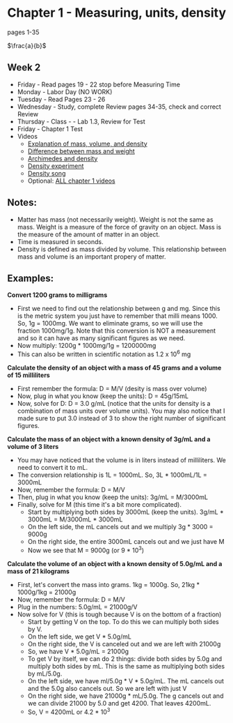 # Chapter 1 - Measuring, units, density
pages 1-35

$\frac{a}{b}$

## Week 2
- Friday - Read pages 19 - 22 stop before Measuring Time
- Monday - Labor Day (NO WORK)
- Tuesday - Read Pages 23 - 26
- Wednesday - Study, complete Review pages 34-35, check and correct Review
- Thursday - Class - - Lab 1.3, Review for Test
- Friday - Chapter 1 Test
- Videos
  - [Explanation of mass, volume, and density](https://www.youtube.com/watch?v=n-pQf71TI-w)
  - [Difference between mass and weight](https://www.youtube.com/watch?v=gjfLI7aJKmQ)
  - [Archimedes and density](https://www.youtube.com/watch?v=sw66gzBD9fE)
  - [Density experiment](https://www.youtube.com/watch?v=WNYFUmKiqaU)
  - [Density song](https://www.youtube.com/watch?v=VfMDC4guXZg&feature=youtu.be)
  - Optional: [ALL chapter 1 videos](https://bereanbuilders.com/ecomm/online-content/discovering-design-with-chemistry/ddc-chapter-1/)


## Notes:
- Matter has mass (not necessarily weight). Weight is not the same as mass. Weight is a measure of the force of gravity on an object. Mass is the measure of the amount of matter in an object.
- Time is measured in seconds. 
- Density is defined as mass divided by volume. This relationship between mass and volume is an important propery of matter. 

## Examples:
**Convert 1200 grams to milligrams**
- First we need to find out the relationship between g and mg. Since this is the metric system you just have to remember that milli means 1000. So, 1g = 1000mg. We want to eliminate grams, so we will use the fraction 1000mg/1g. Note that this conversion is NOT a measurement and so it can have as many significant figures as we need.
- Now multiply: 1200g * 1000mg/1g = 1200000mg
- This can also be written in scientific notation as 1.2 x 10<sup>6</sup> mg

**Calculate the density of an object with a mass of 45 grams and a volume of 15 milliliters**
- First remember the formula: D = M/V (desity is mass over volume)
- Now, plug in what you know (keep the units): D = 45g/15mL
- Now, solve for D: D = 3.0 g/mL (notice that the units for density is a combination of mass units over volume units). You may also notice that I made sure to put 3.0 instead of 3 to show the right number of significant figures.

**Calculate the mass of an object with a known density of 3g/mL and a volume of 3 liters**
- You may have noticed that the volume is in liters instead of milliliters. We need to convert it to mL.
- The conversion relationship is 1L = 1000mL. So, 3L * 1000mL/1L = 3000mL
- Now, remember the formula: D = M/V
- Then, plug in what you know (keep the units): 3g/mL = M/3000mL
- Finally, solve for M (this time it's a bit more complicated). 
  - Start by multiplying both sides by 3000mL (keep the units). 3g/mL * 3000mL = M/3000mL * 3000mL
  - On the left side, the mL cancels out and we multiply 3g * 3000 = 9000g
  - On the right side, the entire 3000mL cancels out and we just have M
  - Now we see that M = 9000g (or 9 * 10<sup>3</sup>)
  
**Calculate the volume of an object with a known density of 5.0g/mL and a mass of 21 kilograms**
- First, let's convert the mass into grams. 1kg = 1000g. So, 21kg * 1000g/1kg = 21000g
- Now, remember the formula: D = M/V
- Plug in the numbers: 5.0g/mL = 21000g/V
- Now solve for V (this is tough because V is on the bottom of a fraction)
  - Start by getting V on the top. To do this we can multiply both sides by V.
  - On the left side, we get V * 5.0g/mL
  - On the right side, the V is canceled out and we are left with 21000g
  - So, we have V * 5.0g/mL = 21000g
  - To get V by itself, we can do 2 things: divide both sides by 5.0g and multiply both sides by mL. This is the same as multiplying both sides by mL/5.0g.
  - On the left side, we have ml/5.0g * V * 5.0g/mL. The mL cancels out and the 5.0g also cancels out. So we are left with just V
  - On the right side, we have 21000g * mL/5.0g. The g cancels out and we can divide 21000 by 5.0 and get 4200. That leaves 4200mL.
  - So, V = 4200mL or 4.2 * 10<sup>3</sup>
